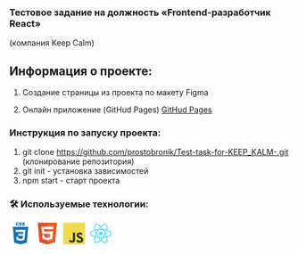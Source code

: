 ### Тестовое задание на должность «Frontend-разработчик React»

(компания Keep Calm)

## Информация о проекте:

1. Создание страницы из проекта по макету Figma

2. Онлайн приложение (GitHud Pages)
   <a href = "https://prostobronik.github.io/Test-task-for-KEEP_KALM-/">GitHud Pages</a>

### Инструкция по запуску проекта:

1. git clone <a href = "[https://prostobronik.github.io/Test-task-for-KEEP_KALM-/]">https://github.com/prostobronik/Test-task-for-KEEP_KALM-.git</a> (клонирование репозитория)
2. git init - установка зависимостей
3. npm start - старт проекта

### :hammer_and_wrench: Используемые технологии:

<div>
  <img src="https://github.com/devicons/devicon/blob/master/icons/css3/css3-plain-wordmark.svg"  title="CSS3" alt="CSS" width="40" height="40"/>&nbsp;
  <img src="https://github.com/devicons/devicon/blob/master/icons/html5/html5-original.svg" title="HTML5" alt="HTML" width="40" height="40"/>&nbsp;
  <img src="https://github.com/devicons/devicon/blob/master/icons/javascript/javascript-original.svg" title="HTML5" alt="HTML" width="40" height="40"/>&nbsp;
  <img src="https://github.com/devicons/devicon/blob/master/icons/react/react-original.svg" title="HTML5" alt="HTML" width="40" height="40"/>&nbsp;

